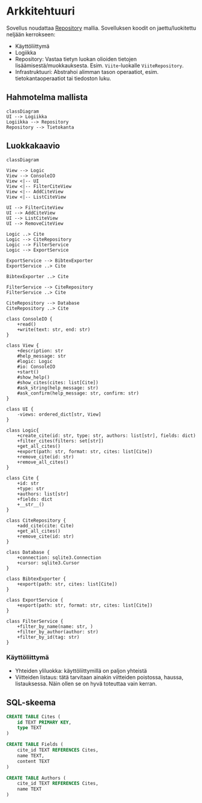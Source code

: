 # Arkkitehtuuri

Sovellus noudattaa [Repository](https://ohjelmistotekniikka-hy.github.io/python/toteutus#repository-suunnittelumalli) mallia.
Sovelluksen koodit on jaettu/luokitettu neljään kerrokseen:

- Käyttöliittymä
- Logiikka
- Repository: Vastaa tietyn luokan olioiden tietojen lisäämisestä/muokkauksesta.
  Esim. `Viite`-luokalle `ViiteRepository`.
- Infrastruktuuri: Abstrahoi alimman tason operaatiot, esim. tietokantaoperaatiot tai tiedoston luku.

## Hahmotelma mallista

```mermaid
classDiagram
UI --> Logiikka
Logiikka --> Repository
Repository --> Tietokanta
```

## Luokkakaavio

```mermaid
classDiagram

View --> Logic
View --> ConsoleIO
View <|-- UI
View <|-- FilterCiteView
View <|-- AddCiteView
View <|-- ListCiteView

UI --> FilterCiteView
UI --> AddCiteView
UI --> ListCiteView
UI --> RemoveCiteView

Logic ..> Cite
Logic --> CiteRepository
Logic --> FilterService
Logic --> ExportService

ExportService --> BibtexExporter
ExportService ..> Cite

BibtexExporter ..> Cite

FilterService --> CiteRepository
FilterService ..> Cite

CiteRepository --> Database
CiteRepository ..> Cite

class ConsoleIO {
    +read()
    +write(text: str, end: str)
}

class View {
    +description: str
    #help_message: str
    #logic: Logic
    #io: ConsoleIO
    +start()
    #show_help()
    #show_cites(cites: list[Cite])
    #ask_string(help_message: str)
    #ask_confirm(help_message: str, confirm: str)
}

class UI {
    -views: ordered_dict[str, View]
}

class Logic{
    +create_cite(id: str, type: str, authors: list[str], fields: dict)
    +filter_cites(filters: set[str])
    +get_all_cites()
    +export(path: str, format: str, cites: list[Cite])
    +remove_cite(id: str)
    +remove_all_cites()
}

class Cite {
    +id: str
    +type: str
    +authors: list[str]
    +fields: dict
    +__str__()
}

class CiteRepository {
    +add_cite(cite: Cite)
    +get_all_cites()
    +remove_cite(id: str)
}

class Database {
    +connection: sqlite3.Connection
    +cursor: sqlite3.Cursor
}

class BibtexExporter {
    +export(path: str, cites: list[Cite])
}

class ExportService {
    +export(path: str, format: str, cites: list[Cite])
}

class FilterService {
    +filter_by_name(name: str, )
    +filter_by_author(author: str)
    +filter_by_id(tag: str)
}
```

### Käyttöliittymä

- Yhteiden yliluokka: käyttöliittymillä on paljon yhteistä
- Viitteiden listaus: tätä tarvitaan ainakin viitteiden poistossa, haussa, listauksessa.
  Näin ollen se on hyvä toteuttaa vain kerran.

## SQL-skeema

```SQL
CREATE TABLE Cites (
    id TEXT PRIMARY KEY,
    type TEXT
)

CREATE TABLE Fields (
    cite_id TEXT REFERENCES Cites,
    name TEXT,
    content TEXT
)

CREATE TABLE Authors (
    cite_id TEXT REFERENCES Cites,
    name TEXT
)
```
